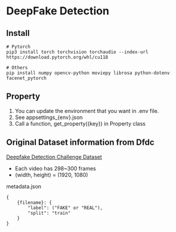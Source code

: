 # DeepFake Detection

## Install
```
# Pytorch
pip3 install torch torchvision torchaudio --index-url https://download.pytorch.org/whl/cu118

# Others
pip install numpy opencv-python moviepy librosa python-dotenv facenet_pytorch
```

## Property
1. You can update the environment that you want in .env file.
2. See appsettings_{env}.json
3. Call a function, get_property({key}) in Property class

## Original Dataset information from Dfdc
[Deepfake Detection Challenge Dataset](https://www.kaggle.com/c/deepfake-detection-challenge)

* Each video has 298~300 frames
* (width, height) = (1920, 1080)

metadata.json

```
{
    {filename}: {
        "label": ("FAKE" or "REAL"),
        "split": "train"
    }
}
```